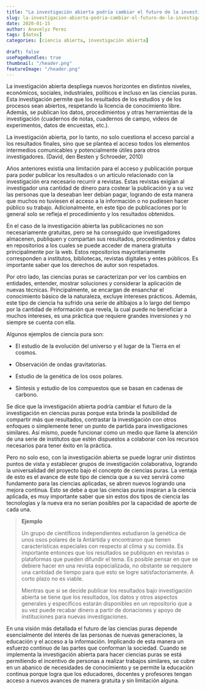 ```yaml
---
title: "La investigación abierta podría cambiar el futuro de la investigación en ciencias puras. Te contamos por qué."
slug: la-investigacion-abierta-podria-cambiar-el-futuro-de-la-investigacion-en-ciencias-puras-te-contamos-por-que
date: 2020-01-15
author: Anavelyz Perez
tags: [datos]
categories: [ciencia abierta, investigación abierta]
 
draft: false
usePageBundles: true
thumbnail: "/header.png"
featureImage: "/header.png"
---
```



<!-- # La investigación abierta podría cambiar el futuro de la investigación en ciencias puras. Te contamos por qué. -->
<!-- **Por Anavelyz Pérez** -->

La investigación abierta despliega nuevos horizontes en distintos niveles, económicos, sociales, industriales, políticos e incluso en las ciencias puras. Esta investigación permite que los resultados de los estudios y de los procesos sean abiertos, respetando la licencia de conocimiento libre. Además, se publican los datos, procedimientos y otras herramientas de la investigación (cuadernos de notas, cuadernos de campo, videos de experimentos, datos de encuestas, etc.).

<!-- TEASER_END -->

La investigación abierta, por lo tanto, no solo cuestiona el acceso parcial a
los resultados finales, sino que se plantea el acceso todos los elementos
intermedios comunicables y potencialmente útiles para otros investigadores.
(David, den Besten y Schroeder, 2010)

Años anteriores existía una limitación para el acceso y publicación porque para
poder publicar los resultados o un artículo relacionado con la investigación era
necesario recurrir a revistas. Estas revistas exigían al investigador una
cantidad de dinero para costear la publicación y a su vez las personas que la
deseaban leer debían pagar, logrando de esta manera que muchos no tuviesen el
acceso a la información o no pudiesen hacer público su trabajo. Adicionalmente,
en este tipo de publicaciones por lo general solo se refleja el procedimiento y
los resultados obtenidos.

En el caso de la investigación abierta las publicaciones no son necesariamente
gratuitas, pero se ha conseguido que investigadores almacenen, publiquen y
compartan sus resultados, procedimientos y datos en repositorios a los cuales se
puede acceder de manera gratuita principalmente por la web. Estos repositorios
mayoritariamente corresponden a institutos, bibliotecas, revistas digitales y
entes públicos. Es importante saber que los derechos de autor son respetados.

Por otro lado, las ciencias puras se caracterizan por ver los cambios en
entidades, entender, mostrar soluciones y considerar la aplicación de nuevas
técnicas. Principalmente, se encargan de ensanchar el conocimiento básico de la
naturaleza, excluye intereses  prácticos. Además, este tipo de ciencia ha
sufrido una serie de altibajos a lo largo del tiempo por la cantidad de
información que revela, la cual puede no beneficiar a muchos intereses, es una
práctica que requiere grandes inversiones y no siempre se cuenta con ella.

Algunos ejemplos de ciencia pura son:

- El estudio de la evolución del universo y el lugar de la Tierra en el cosmos.

- Observación de ondas gravitatorias.

- Estudio de la genética de los osos polares.

- Síntesis y estudio de los compuestos que se basan en cadenas de carbono.

Se dice que la investigación abierta podría cambiar el futuro de la
investigación en ciencias puras porque esta brinda la posibilidad de compartir
más que resultados, contrastar la investigación con otros enfoques o simplemente
tener un punto de partida para investigaciones similares. Así mismo, puede
funcionar como un medio que llame la atención de una serie de institutos que
estén dispuestos a colaborar con los recursos necesarios para tener éxito en la
práctica.

Pero no solo eso, con la investigación abierta se puede lograr unir distintos
puntos de vista y establecer grupos de investigación colaborativa, logrando la
universalidad del proyecto bajo el concepto de ciencias puras. La ventaja de
esto es el avance de este tipo de ciencia que a su vez servirá como fundamento
para las ciencias aplicadas, se abren nuevos logrando una mejora continua. Esto
se debe a que las ciencias puras inspiran a la ciencia aplicada, es muy
importante saber que sin estos dos tipos de ciencia las tecnologías y la nueva
era no serian posibles por la capacidad de aporte de cada una.

> **Ejemplo**
> 
> Un grupo de científicos independientes estudiaron la genética de unos osos
> polares de la Antártida y encontraron que tienen características
> especiales con respecto al clima y su comida. Es importante entonces que los
> resultados se publiquen en revistas o plataformas que pueden difundir el tema.
> Es posible pensar en que se debiere hacer en una revista  especializada, no
> obstante se requiere una cantidad de tiempo para que esto se logre
> satisfactoriamente. A corto plazo no es viable.
>
> Mientras que si se decide publicar los resultados bajo investigación abierta
> se tiene que los resultados, los datos y otros aspectos generales y
> específicos estarán disponibles en un repositorio que a su vez puede recabar
> dinero a partir de donaciones y apoyo de instituciones para nuevas
> investigaciones.

En una visión más detallada el futuro de las ciencias puras depende
esencialmente del interés de las personas de nuevas generaciones, la educación y
el acceso a la información. Implicando de esta manera un esfuerzo continuo de
las partes que conforman la sociedad. Cuando se implementa la investigación
abierta para hacer ciencias puras se está permitiendo el incentivo de personas a
realizar trabajos similares, se cubre en un abanico de necesidades de
conocimiento y se permite la educación continua porque logra que los
educadores, docentes y profesores tengan acceso a nuevos avances de manera
gratuita y sin limitación alguna.
